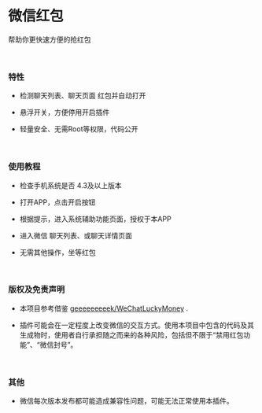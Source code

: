 
# 微信红包

帮助你更快速方便的抢红包

&nbsp;

### 特性
 
 * 检测聊天列表、聊天页面 红包并自动打开

 * 悬浮开关，方便停用开启插件
 
 * 轻量安全、无需Root等权限，代码公开
 
&nbsp;
 
 ###  使用教程
 
 * 检查手机系统是否 4.3及以上版本
 
 * 打开APP，点击开启按钮
 
 * 根据提示，进入系统辅助功能页面，授权于本APP
 
 * 进入微信 聊天列表、或聊天详情页面
 
 * 无需其他操作，坐等红包
 
&nbsp;

### 版权及免责声明

* 本项目参考借鉴 [geeeeeeeeek/WeChatLuckyMoney](https://github.com/geeeeeeeeek/WeChatLuckyMoney) .

* 插件可能会在一定程度上改变微信的交互方式。使用本项目中包含的代码及其生成物时，使用者自行承担随之而来的各种风险，包括但不限于“禁用红包功能”、“微信封号”。

&nbsp;

### 其他

* 微信每次版本发布都可能造成兼容性问题，可能无法正常使用本插件。

